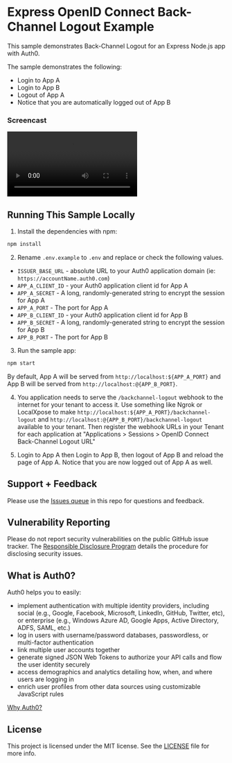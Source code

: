 # Express OpenID Connect Back-Channel Logout Example

This sample demonstrates Back-Channel Logout for an Express Node.js app with Auth0.

The sample demonstrates the following:

- Login to App A
- Login to App B
- Logout of App A
- Notice that you are automatically logged out of App B

### Screencast
![screencast.mp4](screencast.mp4)

## Running This Sample Locally

1. Install the dependencies with npm:

```bash
npm install
```

2. Rename `.env.example` to `.env` and replace or check the following values. 

- `ISSUER_BASE_URL` - absolute URL to your Auth0 application domain (ie: `https://accountName.auth0.com`)
- `APP_A_CLIENT_ID` - your Auth0 application client id for App A
- `APP_A_SECRET` - A long, randomly-generated string to encrypt the session for App A
- `APP_A_PORT` - The port for App A
- `APP_B_CLIENT_ID` - your Auth0 application client id for App B
- `APP_B_SECRET` - A long, randomly-generated string to encrypt the session for App B
- `APP_B_PORT` - The port for App B

3. Run the sample app:

```bash
npm start
```

By default, App A will be served from `http://localhost:${APP_A_PORT}` and App B will be served from `http://localhost:@{APP_B_PORT}`.

4. You application needs to serve the `/backchannel-logout` webhook to the internet for your tenant to access it.
   Use something like Ngrok or LocalXpose to make `http://localhost:${APP_A_PORT}/backchannel-logout` and `http://localhost:@{APP_B_PORT}/backchannel-logout`
   available to your tenant. Then register the webhook URLs in your Tenant for each application at "Applications > Sessions > OpenID Connect Back-Channel Logout URL" 

5. Login to App A then Login to App B, then logout of App B and reload the page of App A. Notice that you are now logged out of App A as well.

## Support + Feedback

Please use the [Issues queue](https://github.com/auth0-samples/auth0-express-webapp-sample/issues) in this repo for questions and feedback.

## Vulnerability Reporting

Please do not report security vulnerabilities on the public GitHub issue tracker. The [Responsible Disclosure Program](https://auth0.com/whitehat) details the procedure for disclosing security issues.

## What is Auth0?

Auth0 helps you to easily:

- implement authentication with multiple identity providers, including social (e.g., Google, Facebook, Microsoft, LinkedIn, GitHub, Twitter, etc), or enterprise (e.g., Windows Azure AD, Google Apps, Active Directory, ADFS, SAML, etc.)
- log in users with username/password databases, passwordless, or multi-factor authentication
- link multiple user accounts together
- generate signed JSON Web Tokens to authorize your API calls and flow the user identity securely
- access demographics and analytics detailing how, when, and where users are logging in
- enrich user profiles from other data sources using customizable JavaScript rules

[Why Auth0?](https://auth0.com/why-auth0)

## License

This project is licensed under the MIT license. See the [LICENSE](LICENSE) file for more info.
